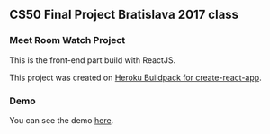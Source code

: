 ## CS50 Final Project Bratislava 2017 class
### Meet Room Watch Project

This is the front-end part build with ReactJS.

This project was created on [Heroku Buildpack for create-react-app](https://github.com/mars/create-react-app-buildpack).

### Demo

You can see the demo [here](http://protected-refuge-95450.herokuapp.com/).
